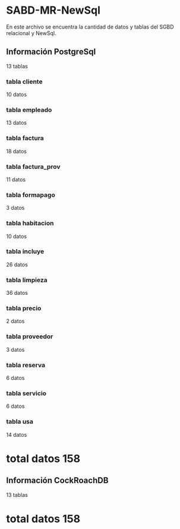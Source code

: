 # SABD-MR-NewSql

En este archivo se encuentra la cantidad de datos y tablas del SGBD relacional y NewSql.

## Información PostgreSql 
13 tablas

### tabla cliente
10 datos

### tabla empleado
13 datos

### tabla factura
18 datos
 
### tabla factura_prov
11 datos 
 
### tabla formapago
3 datos 
 
### tabla habitacion
10 datos 
 
### tabla incluye
26 datos 
 
### tabla limpieza
36 datos 

### tabla precio
2 datos

### tabla proveedor
3 datos
 
### tabla reserva
6 datos 

### tabla servicio
6 datos
 
### tabla usa
14 datos 

# total datos 158 

## Información CockRoachDB
13 tablas

# total datos 158
